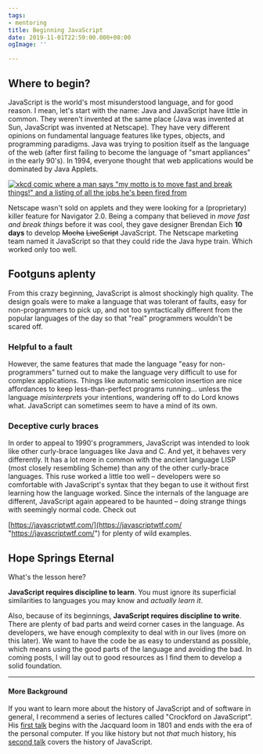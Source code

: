 ```yaml
---
tags:
- mentoring
title: Beginning JavaScript
date: 2019-11-01T22:59:00.000+00:00
ogImage: ''

---
```

## Where to begin?

JavaScript is the world's most misunderstood language, and for good reason. I mean, let's start with the name: Java and JavaScript have little in common. They weren't invented at the same place (Java was invented at Sun, JavaScript was invented at Netscape). They have very different opinions on fundamental language features like types, objects, and programming paradigms. Java was trying to position itself as the language of the web (after first failing to become the language of "smart appliances" in the early 90's). In 1994, everyone thought that web applications would be dominated by Java Applets.

[![xkcd comic where a man says "my motto is to move fast and break things!" and a listing of all the jobs he's been fired from](/images/xkcd-movefast.png)](https://xkcd.com/1428/)

Netscape wasn't sold on applets and they were looking for a (proprietary) killer feature for Navigator 2.0. Being a company that believed in _move fast and break things_ before it was cool, they gave designer Brendan Eich **10 days** to develop ~~Mocha~~ ~~LiveScript~~ JavaScript. The Netscape marketing team named it JavaScript so that they could ride the Java hype train. Which worked only too well.

## Footguns aplenty

From this crazy beginning, JavaScript is almost shockingly high quality. The design goals were to make a language that was tolerant of faults, easy for non-programmers to pick up, and not too syntactically different from the popular languages of the day so that "real" programmers wouldn't be scared off.

### Helpful to a fault

However, the same features that made the language "easy for non-programmers" turned out to make the language very difficult to use for complex applications. Things like automatic semicolon insertion are nice affordances to keep less-than-perfect programs running… unless the language _misinterprets_ your intentions, wandering off to do Lord knows what. JavaScript can sometimes seem to have a mind of its own.

### Deceptive curly braces

In order to appeal to 1990's programmers, JavaScript was intended to look like other curly-brace languages like Java and C. And yet, it behaves very differently. It has a lot more in common with the ancient language LISP (most closely resembling Scheme) than any of the other curly-brace languages. This ruse worked a little too well – developers were so comfortable with JavaScript's syntax that they began to use it without first learning how the language worked. Since the internals of the language are different, JavaScript again appeared to be haunted – doing strange things with seemingly normal code. Check out

[https://javascriptwtf.com/](https://javascriptwtf.com/ "https://javascriptwtf.com/") for plenty of wild examples.

## Hope Springs Eternal

What's the lesson here?

**JavaScript requires discipline to learn**. You must ignore its superficial similarities to languages you may know and _actually learn it_.

Also, because of its beginnings, **JavaScript requires discipline to write**. There are plenty of bad parts and weird corner cases in the language. As developers, we have enough complexity to deal with in our lives (more on this later). We want to have the code be as easy to understand as possible, which means using the good parts of the language and avoiding the bad. In coming posts, I will lay out to good resources as I find them to develop a solid foundation.

***

#### More Background

If you want to learn more about the history of JavaScript and of software in general, I recommend a series of lectures called "Crockford on JavaScript". His [first talk](https://www.youtube.com/watch?v=JxAXlJEmNMg "video of the first Douglas Crockford Lecture") begins with the Jacquard loom in 1801 and ends with the era of the personal computer. If you like history but not _that_ much history, his [second talk](https://www.youtube.com/watch?v=RO1Wnu-xKoY "Video of the second Crockford On JavaScript lecture") covers the history of JavaScript.
